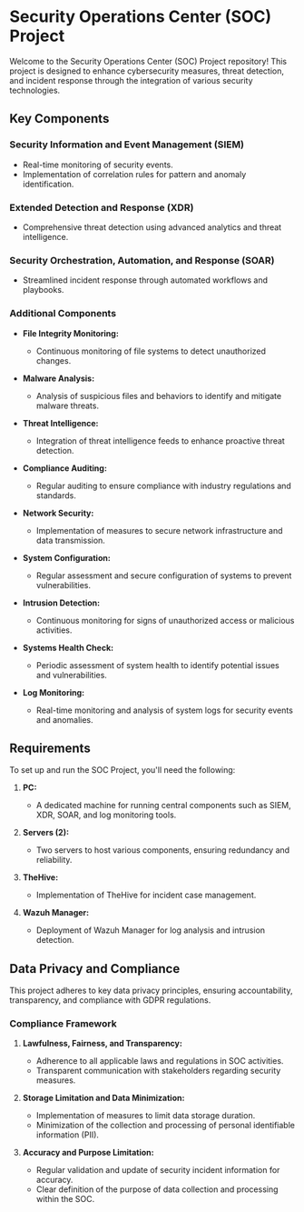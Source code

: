 # Security Operations Center (SOC) Project

Welcome to the Security Operations Center (SOC) Project repository! This project is designed to enhance cybersecurity measures, threat detection, and incident response through the integration of various security technologies.

## Key Components

### Security Information and Event Management (SIEM)

- Real-time monitoring of security events.
- Implementation of correlation rules for pattern and anomaly identification.

### Extended Detection and Response (XDR)

- Comprehensive threat detection using advanced analytics and threat intelligence.

### Security Orchestration, Automation, and Response (SOAR)

- Streamlined incident response through automated workflows and playbooks.

### Additional Components

- **File Integrity Monitoring:**
  - Continuous monitoring of file systems to detect unauthorized changes.

- **Malware Analysis:**
  - Analysis of suspicious files and behaviors to identify and mitigate malware threats.

- **Threat Intelligence:**
  - Integration of threat intelligence feeds to enhance proactive threat detection.

- **Compliance Auditing:**
  - Regular auditing to ensure compliance with industry regulations and standards.

- **Network Security:**
  - Implementation of measures to secure network infrastructure and data transmission.

- **System Configuration:**
  - Regular assessment and secure configuration of systems to prevent vulnerabilities.

- **Intrusion Detection:**
  - Continuous monitoring for signs of unauthorized access or malicious activities.

- **Systems Health Check:**
  - Periodic assessment of system health to identify potential issues and vulnerabilities.

- **Log Monitoring:**
  - Real-time monitoring and analysis of system logs for security events and anomalies.

## Requirements

To set up and run the SOC Project, you'll need the following:

1. **PC:**
   - A dedicated machine for running central components such as SIEM, XDR, SOAR, and log monitoring tools.

2. **Servers (2):**
   - Two servers to host various components, ensuring redundancy and reliability.

3. **TheHive:**
   - Implementation of TheHive for incident case management.

4. **Wazuh Manager:**
   - Deployment of Wazuh Manager for log analysis and intrusion detection.

## Data Privacy and Compliance

This project adheres to key data privacy principles, ensuring accountability, transparency, and compliance with GDPR regulations.

### Compliance Framework

1. **Lawfulness, Fairness, and Transparency:**
   - Adherence to all applicable laws and regulations in SOC activities.
   - Transparent communication with stakeholders regarding security measures.

2. **Storage Limitation and Data Minimization:**
   - Implementation of measures to limit data storage duration.
   - Minimization of the collection and processing of personal identifiable information (PII).

3. **Accuracy and Purpose Limitation:**
   - Regular validation and update of security incident information for accuracy.
   - Clear definition of the purpose of data collection and processing within the SOC.
